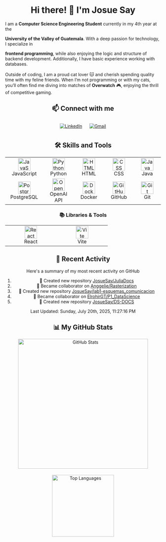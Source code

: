 <div align="center">
  <h1>Hi there! 👋 I'm Josue Say</h1>
</div>

<p style="text-align: justify;">

  I am a <strong>Computer Science Engineering Student</strong> currently in my 4th year at the

  <strong>University of the Valley of Guatemala</strong>. With a deep passion for technology, I specialize in

  <strong>frontend programming</strong>, while also enjoying the logic and structure of backend development.
  Additionally, I have basic experience working with databases. <br><br>
  Outside of coding, I am a proud cat lover 🐱 and cherish spending quality time with my feline friends. When I’m not programming or with my cats, you’ll often find me diving into matches of <strong>Overwatch</strong> 🎮, enjoying the thrill of competitive gaming.
</p>

<div align="center">
  <h2>📫 Connect with me</h2>
  <p style="text-align: center;">
    <a href="https://www.linkedin.com/in/josuesay/" target="_blank" style="display: inline-block; margin: 10px;">
      <img src="https://img.shields.io/badge/LinkedIn-%230077B5.svg?style=for-the-badge&logo=linkedin&logoColor=white" alt="LinkedIn">
    </a>
    <a href="mailto:josuesay770@gmail.com" style="display: inline-block; margin: 10px;">
      <img src="https://img.shields.io/badge/Gmail-D14836?style=for-the-badge&logo=gmail&logoColor=white" alt="Gmail">
    </a>
  </p>
</div>

<div align="center">
  <h2>🛠️ Skills and Tools</h2>
  <table align="center">
    <tr>
      <td align="center" width="150">
        <img src="https://cdn.jsdelivr.net/gh/devicons/devicon/icons/javascript/javascript-original.svg" width="40" height="40" alt="JavaScript"/>
        <br />JavaScript
      </td>
      <td align="center" width="150">
        <img src="https://cdn.jsdelivr.net/gh/devicons/devicon/icons/python/python-original.svg" width="40" height="40" alt="Python"/>
        <br />Python
      </td>
      <td align="center" width="150">
        <img src="https://cdn.jsdelivr.net/gh/devicons/devicon/icons/html5/html5-original.svg" width="40" height="40" alt="HTML"/>
        <br />HTML
      </td>
      <td align="center" width="150">
        <img src="https://cdn.jsdelivr.net/gh/devicons/devicon/icons/css3/css3-original.svg" width="40" height="40" alt="CSS"/>
        <br />CSS
      </td>
      <td align="center" width="150">
        <img src="https://cdn.jsdelivr.net/gh/devicons/devicon/icons/java/java-original.svg" width="40" height="40" alt="Java"/>
        <br />Java
      </td>
    </tr>
    <tr>
      <td align="center" width="150">
        <img src="https://cdn.jsdelivr.net/gh/devicons/devicon/icons/postgresql/postgresql-original.svg" width="40" height="40" alt="PostgreSQL"/>
        <br />PostgreSQL
      </td>
      <td align="center" width="150">
        <img src="https://static-00.iconduck.com/assets.00/openai-icon-2021x2048-4rpe5x7n.png" width="40" height="40" alt="OpenAI"/>
        <br />OpenAI API
      </td>
      <td align="center" width="150">
        <img src="https://cdn.jsdelivr.net/gh/devicons/devicon/icons/docker/docker-original.svg" width="40" height="40" alt="Docker"/>
        <br />Docker
      </td>
      <td align="center" width="150">
        <img src="https://img.icons8.com/ios11/512/FFFFFF/github.png" width="40" height="40" alt="GitHub"/>
        <br />GitHub
      </td>
      <td align="center" width="150">
        <img src="https://cdn.jsdelivr.net/gh/devicons/devicon/icons/git/git-original.svg" width="40" height="40" alt="Git"/>
        <br />Git
      </td>
    </tr>
  </table>

  <h3>📚 Libraries & Tools</h3>
  <table align="center">
    <tr>
      <td align="center" width="150">
        <img src="https://cdn.jsdelivr.net/gh/devicons/devicon/icons/react/react-original.svg" width="40" height="40" alt="React"/>
        <br />React
      </td>
      <td align="center" width="150">
        <img src="https://vitejs.dev/logo.svg" width="40" height="40" alt="Vite"/>
        <br />Vite
      </td>
    </tr>
  </table>
</div>

<div align="center">
  <h2>📜 Recent Activity</h2>
  <p style="text-align: center;">Here's a summary of my most recent activity on GitHub</p>
  
  <!--RECENT_ACTIVITY:start-->
1. 📔 Created new repository [JosueSay/JuliaDocs](https://github.com/JosueSay/JuliaDocs)
2. 🤝 Became collaborator on [Anggelie/Rasterization](https://github.com/Anggelie/Rasterization)
3. 📔 Created new repository [JosueSay/lab1-esquemas_comunicacion](https://github.com/JosueSay/lab1-esquemas_comunicacion)
4. 🤝 Became collaborator on [ElrohirGT/P1_DataScience](https://github.com/ElrohirGT/P1_DataScience)
5. 📔 Created new repository [JosueSay/DS-DOCS](https://github.com/JosueSay/DS-DOCS)
<!--RECENT_ACTIVITY:end-->

  <!--RECENT_ACTIVITY:last_update-->
Last Updated: Sunday, July 20th, 2025, 11:27:16 PM
<!--RECENT_ACTIVITY:last_update_end-->
</div>

<div align="center">
  <h2>📊 My GitHub Stats</h2>
  <div style="display: flex; justify-content: center; align-items: center; gap: 20px; flex-wrap: wrap;">
    <img
      src="https://github-readme-stats.vercel.app/api?username=josuesay&hide_border=true&line_height=30&rank_icon=github&theme=dracula&show_icons=true&bg_color=45,2f3048,3f405e"
      alt="GitHub Stats"
      style="width: 420px;"
    />
    <a href="https://github.com/anuraghazra/github-readme-stats">
      <img
        src="https://github-readme-stats.vercel.app/api/top-langs/?username=josuesay&hide=html&theme=dracula&hide_border=true&bg_color=45,2f3048,3f405e"
        alt="Top Languages"
        style="height: 200px;"
      />
    </a>
  </div>
</div>
